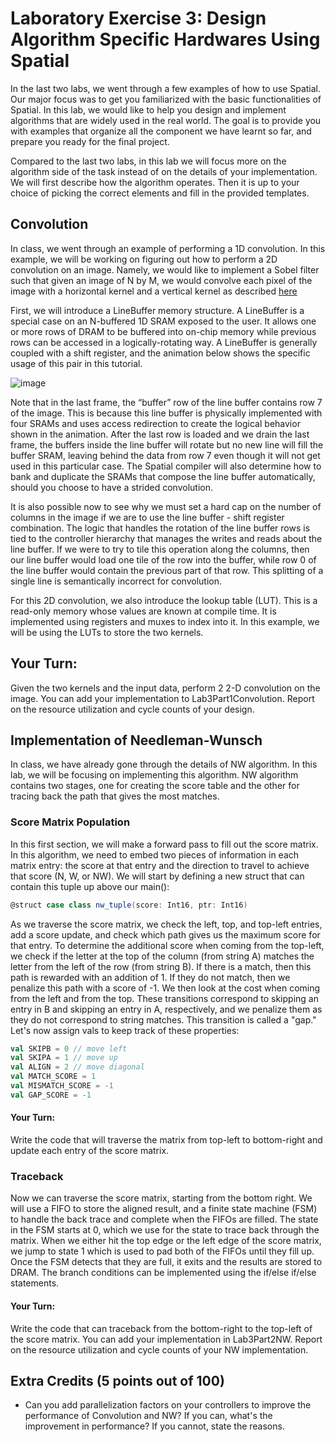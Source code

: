 # Laboratory Exercise 3: Design Algorithm Specific Hardwares Using Spatial
In the last two labs, we went through a few examples of how to use Spatial. Our major focus was to get you familiarized with the basic functionalities of Spatial. In this lab, we would like to help you design and implement algorithms that are widely used in the real world. The goal is to provide you with examples that organize all the component we have learnt so far, and prepare you ready for the final project.

Compared to the last two labs, in this lab we will focus more on the algorithm side of the task instead of on the details of your implementation. We will first describe how the algorithm operates. Then it is up to your choice of picking the correct elements and fill in the provided templates. 

## Convolution
In class, we went through an example of performing a 1D convolution. In this example, we will be working on figuring out how to perform a 2D convolution on an image. Namely, we would like to implement a Sobel filter such that given an image of N by M, we would convolve each pixel of the image with a horizontal kernel and a vertical kernel as described [here](https://en.wikipedia.org/wiki/Sobel_operator)

First, we will introduce a LineBuffer memory structure. A LineBuffer is a special case on an N-buffered 1D SRAM exposed to the user. It allows one or more rows of DRAM to be buffered into on-chip memory while previous rows can be accessed in a logically-rotating way. A LineBuffer is generally coupled with a shift register, and the animation below shows the specific usage of this pair in this tutorial.

![image](./img/lbsr.gif)

Note that in the last frame, the “buffer” row of the line buffer contains row 7 of the image. This is because this line buffer is physically implemented with four SRAMs and uses access redirection to create the logical behavior shown in the animation. After the last row is loaded and we drain the last frame, the buffers inside the line buffer will rotate but no new line will fill the buffer SRAM, leaving behind the data from row 7 even though it will not get used in this particular case. The Spatial compiler will also determine how to bank and duplicate the SRAMs that compose the line buffer automatically, should you choose to have a strided convolution.

It is also possible now to see why we must set a hard cap on the number of columns in the image if we are to use the line buffer - shift register combination. The logic that handles the rotation of the line buffer rows is tied to the controller hierarchy that manages the writes and reads about the line buffer. If we were to try to tile this operation along the columns, then our line buffer would load one tile of the row into the buffer, while row 0 of the line buffer would contain the previous part of that row. This splitting of a single line is semantically incorrect for convolution.

For this 2D convolution, we also introduce the lookup table (LUT). This is a read-only memory whose values are known at compile time. It is implemented using registers and muxes to index into it. In this example, we will be using the LUTs to store the two kernels.

## Your Turn:
Given the two kernels and the input data, perform 2 2-D convolution on the image. You can add your implementation to Lab3Part1Convolution. Report on the resource utilization and cycle counts of your design. 


## Implementation of Needleman-Wunsch
In class, we have already gone through the details of NW algorithm. In this lab, we will be focusing on implementing this algorithm. NW algorithm contains two stages, one for creating the score table and the other for tracing back the path that gives the most matches.

### Score Matrix Population
In this first section, we will make a forward pass to fill out the score matrix. In this algorithm, we need to embed two pieces of information in each matrix entry: the score at that entry and the direction to travel to achieve that score (N, W, or NW). We will start by defining a new struct that can contain this tuple up above our main():

```scala
@struct case class nw_tuple(score: Int16, ptr: Int16)
```
As we traverse the score matrix, we check the left, top, and top-left entries, add a score update, and check which path gives us the maximum score for that entry. To determine the additional score when coming from the top-left, we check if the letter at the top of the column (from string A) matches the letter from the left of the row (from string B). If there is a match, then this path is rewarded with an addition of 1. If they do not match, then we penalize this path with a score of -1. We then look at the cost when coming from the left and from the top. These transitions correspond to skipping an entry in B and skipping an entry in A, respectively, and we penalize them as they do not correspond to string matches. This transition is called a "gap." Let's now assign vals to keep track of these properties:

```scala
val SKIPB = 0 // move left
val SKIPA = 1 // move up
val ALIGN = 2 // move diagonal
val MATCH_SCORE = 1
val MISMATCH_SCORE = -1
val GAP_SCORE = -1
```

#### Your Turn:
Write the code that will traverse the matrix from top-left to bottom-right and update each entry of the score matrix.

### Traceback
Now we can traverse the score matrix, starting from the bottom right. We will use a FIFO to store the aligned result, and a finite state machine (FSM) to handle the back trace and complete when the FIFOs are filled. The state in the FSM starts at 0, which we use for the state to trace back through the matrix. When we either hit the top edge or the left edge of the score matrix, we jump to state 1 which is used to pad both of the FIFOs until they fill up. Once the FSM detects that they are full, it exits and the results are stored to DRAM. The branch conditions can be implemented using the if/else if/else statements. 

#### Your Turn:
Write the code that can traceback from the bottom-right to the top-left of the score matrix. You can add your implementation in Lab3Part2NW. Report on the resource utilization and cycle counts of your NW implementation.

 
## Extra Credits (5 points out of 100)
* Can you add parallelization factors on your controllers to improve the performance of Convolution and NW? If you can, what's the improvement in performance? If you cannot, state the reasons. 
